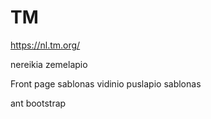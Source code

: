 # TM
https://nl.tm.org/


nereikia zemelapio

Front page sablonas
vidinio puslapio sablonas

ant bootstrap
